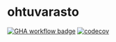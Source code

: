 # ohtuvarasto

[![GHA workflow badge](https://github.com/badding/ohtuvarasto/workflows/CI/badge.svg)](https://github.com/badding/ohtuvarasto/actions)
[![codecov](https://codecov.io/gh/Badding/ohtuvarasto/graph/badge.svg?token=KIFUBLPQCY)](https://codecov.io/gh/Badding/ohtuvarasto)